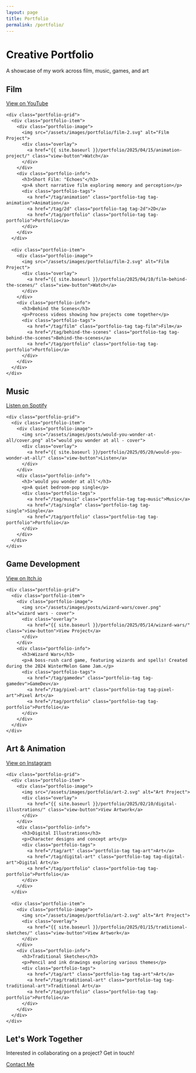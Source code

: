 ```yaml
---
layout: page
title: Portfolio
permalink: /portfolio/
---
```


<div class="portfolio-page">
  <div class="portfolio-header">
    <h1>Creative Portfolio</h1>
    <p class="subtitle">A showcase of my work across film, music, games, and art</p>
  </div>
  <!-- Film Section -->
  <section class="portfolio-section" id="film">
    <div class="section-header">
      <h2>Film</h2>
      <a href="https://www.youtube.com/@SolarSproutFilms" class="platform-link" target="_blank">
        <i class="fab fa-youtube"></i> View on YouTube
      </a>
    </div>
    
    <div class="portfolio-grid">
      <div class="portfolio-item">
        <div class="portfolio-image">
          <img src="/assets/images/portfolio/film-2.svg" alt="Film Project">
          <div class="overlay">
            <a href="{{ site.baseurl }}/portfolio/2025/04/15/animation-project/" class="view-button">Watch</a>
          </div>
        </div>
        <div class="portfolio-info">
          <h3>Short Film: "Echoes"</h3>
          <p>A short narrative film exploring memory and perception</p>
          <div class="portfolio-tags">
            <a href="/tag/animation" class="portfolio-tag tag-animation">Animation</a>
            <a href="/tag/2d" class="portfolio-tag tag-2d">2D</a>
            <a href="/tag/portfolio" class="portfolio-tag tag-portfolio">Portfolio</a>
          </div>
        </div>
      </div>
      
      <div class="portfolio-item">
        <div class="portfolio-image">
          <img src="/assets/images/portfolio/film-2.svg" alt="Film Project">
          <div class="overlay">
            <a href="{{ site.baseurl }}/portfolio/2025/04/10/film-behind-the-scenes/" class="view-button">Watch</a>
          </div>
        </div>
        <div class="portfolio-info">
          <h3>Behind the Scenes</h3>
          <p>Process videos showing how projects come together</p>
          <div class="portfolio-tags">
            <a href="/tag/film" class="portfolio-tag tag-film">Film</a>
            <a href="/tag/behind-the-scenes" class="portfolio-tag tag-behind-the-scenes">Behind-the-scenes</a>
            <a href="/tag/portfolio" class="portfolio-tag tag-portfolio">Portfolio</a>
          </div>
        </div>
      </div>
    </div>
  </section>

  <!-- Music Section -->
  <section class="portfolio-section" id="music">
    <div class="section-header">
      <h2>Music</h2>
      <a href="https://open.spotify.com/artist/6LskQdnSNWP1q6QyxlvRaL?si=dp_rYRa8SIeHCI33ZYcVpg" class="platform-link" target="_blank">
        <i class="fab fa-spotify"></i> Listen on Spotify
      </a>
    </div>
    
    <div class="portfolio-grid">
      <div class="portfolio-item">
        <div class="portfolio-image">
          <img src="/assets/images/posts/would-you-wonder-at-all/cover.png" alt="would you wonder at all - cover">
          <div class="overlay">
            <a href="{{ site.baseurl }}/portfolio/2025/05/20/would-you-wonder-at-all/" class="view-button">Listen</a>
          </div>
        </div>
        <div class="portfolio-info">
          <h3>'would you wonder at all'</h3>
          <p>A quiet bedroom-pop single</p>
          <div class="portfolio-tags">
            <a href="/tag/music" class="portfolio-tag tag-music">Music</a>
            <a href="/tag/single" class="portfolio-tag tag-single">Single</a>
            <a href="/tag/portfolio" class="portfolio-tag tag-portfolio">Portfolio</a>
          </div>
        </div>
      </div>
    </div>
  </section>
  
  <!-- Game Development Section -->
  <section class="portfolio-section" id="gamedev">
    <div class="section-header">
      <h2>Game Development</h2>
      <a href="https://solarsprout.itch.io/" class="platform-link" target="_blank">
        <i class="fab fa-itch-io"></i> View on Itch.io
      </a>
    </div>
    
    <div class="portfolio-grid">
      <div class="portfolio-item">
        <div class="portfolio-image">
          <img src="/assets/images/posts/wizard-wars/cover.png" alt="wizard wars - cover">
          <div class="overlay">
            <a href="{{ site.baseurl }}/portfolio/2025/05/14/wizard-wars/" class="view-button">View Project</a>
          </div>
        </div>
        <div class="portfolio-info">
          <h3>Wizard Wars</h3>
          <p>A boss-rush card game, featuring wizards and spells! Created during the 2024 WinterMelon Game Jam.</p>
          <div class="portfolio-tags">
            <a href="/tag/gamedev" class="portfolio-tag tag-gamedev">GameDev</a>
            <a href="/tag/pixel-art" class="portfolio-tag tag-pixel-art">Pixel Art</a>
            <a href="/tag/portfolio" class="portfolio-tag tag-portfolio">Portfolio</a>
          </div>
        </div>
      </div>
    </div>
  </section>
  
  <!-- Art Section -->
  <section class="portfolio-section" id="art">
    <div class="section-header">
      <h2>Art & Animation</h2>
      <a href="https://www.instagram.com/solar.sprout.insta/" class="platform-link" target="_blank">
        <i class="fab fa-instagram"></i> View on Instagram
      </a>
    </div>
    
    <div class="portfolio-grid">
      <div class="portfolio-item">
        <div class="portfolio-image">
          <img src="/assets/images/portfolio/art-2.svg" alt="Art Project">
          <div class="overlay">
            <a href="{{ site.baseurl }}/portfolio/2025/02/10/digital-illustrations/" class="view-button">View Artwork</a>
          </div>
        </div>
        <div class="portfolio-info">
          <h3>Digital Illustrations</h3>
          <p>Character designs and concept art</p>
          <div class="portfolio-tags">
            <a href="/tag/art" class="portfolio-tag tag-art">Art</a>
            <a href="/tag/digital-art" class="portfolio-tag tag-digital-art">Digital Art</a>
            <a href="/tag/portfolio" class="portfolio-tag tag-portfolio">Portfolio</a>
          </div>
        </div>
      </div>
      
      <div class="portfolio-item">
        <div class="portfolio-image">
          <img src="/assets/images/portfolio/art-2.svg" alt="Art Project">
          <div class="overlay">
            <a href="{{ site.baseurl }}/portfolio/2025/01/15/traditional-sketches/" class="view-button">View Artwork</a>
          </div>
        </div>
        <div class="portfolio-info">
          <h3>Traditional Sketches</h3>
          <p>Pencil and ink drawings exploring various themes</p>
          <div class="portfolio-tags">
            <a href="/tag/art" class="portfolio-tag tag-art">Art</a>
            <a href="/tag/traditional-art" class="portfolio-tag tag-traditional-art">Traditional Art</a>
            <a href="/tag/portfolio" class="portfolio-tag tag-portfolio">Portfolio</a>
          </div>
        </div>
      </div>
    </div>
  </section>
  
  <!-- Contact Section -->
  <section class="contact-section">
    <h2>Let's Work Together</h2>
    <p>Interested in collaborating on a project? Get in touch!</p>
    <a href="/about#contact" class="contact-button">Contact Me</a>
  </section>
</div>
